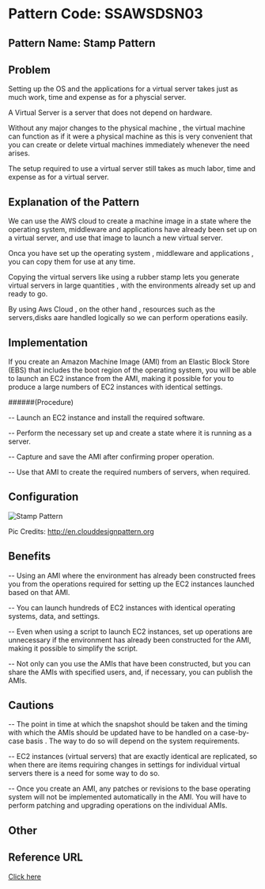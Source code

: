 # Pattern Code: SSAWSDSN03

## Pattern Name: Stamp Pattern

## Problem
 Setting up the OS and the applications for a virtual server takes just as much work, time and expense as for a physcial server.

 A Virtual Server is a server that does not depend on hardware.

 Without any major changes to the physical machine , the virtual machine can function as if it were a physical machine as this is very convenient that you can create or delete virtual machines immediately whenever the need arises.

 The setup required to use a virtual server still takes as much labor, time  and expense as for a virtual server.

## Explanation of the Pattern

We can use the AWS cloud to create a machine image in a state where the operating system, middleware and applications have already been set up on a virtual server, and use that image to launch a new virtual server.

Onca you have set up the operating system , middleware and applications , you can copy them for use at any time.

Copying the virtual servers like using a rubber stamp lets you generate virtual servers in large quantities , with the environments already set up and ready to go.

By using Aws Cloud , on the other hand , resources such as the servers,disks aare handled logically so we can perform operations easily.

## Implementation

If you create an Amazon Machine Image (AMI) from an Elastic Block Store (EBS) that includes the boot region of the operating system, you will be able to launch an EC2 instance from the AMI, making it possible for you to produce a large numbers of EC2 instances with identical settings.

######(Procedure)

-- Launch an EC2 instance and install the required software.

-- Perform the necessary set up and create a state where it is running as a server.

-- Capture and save the AMI after confirming proper operation.

-- Use that AMI to create the required numbers of servers, when required.

## Configuration

![Stamp Pattern](https://cacoo.com/diagrams/2XNdewVsgellO3x8-3FAF6.png)

Pic Credits: http://en.clouddesignpattern.org

## Benefits

-- Using an AMI where the environment has already been constructed frees you from the operations required for setting up the EC2 instances launched based on that AMI.

-- You can launch hundreds of EC2 instances with identical operating systems, data, and settings.

-- Even when using a script to launch EC2 instances, set up operations are unnecessary if the environment has already been constructed for the AMI, making it possible to simplify the script.

-- Not only can you use the AMIs that have been constructed, but you can share the AMIs with specified users, and, if necessary, you can publish the AMIs.

## Cautions

-- The point in time at which the snapshot should be taken and the timing with which the AMIs should be updated have to be handled on a case-by-case basis . The way to do so will depend on the system requirements.

-- EC2 instances (virtual servers) that are exactly identical are replicated, so when there are items requiring changes in settings for individual virtual servers there is a need for some way to do so.

-- Once you create an AMI, any patches or revisions to the base operating system will not be implemented automatically in the AMI. You will have to perform patching and upgrading operations on the individual AMIs.

## Other

## Reference URL

[Click here](http://en.clouddesignpattern.org/index.php/CDP:Stamp_Pattern)